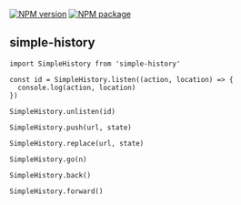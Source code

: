 [![NPM version](https://img.shields.io/npm/v/simple-history.svg)](https://www.npmjs.com/package/simple-history)
[![NPM package](https://img.shields.io/npm/dy/simple-history.svg)](https://www.npmjs.com/package/simple-history)

## simple-history

```
import SimpleHistory from 'simple-history'

const id = SimpleHistory.listen((action, location) => {
  console.log(action, location)
})

SimpleHistory.unlisten(id)

SimpleHistory.push(url, state)

SimpleHistory.replace(url, state)

SimpleHistory.go(n)

SimpleHistory.back()

SimpleHistory.forward()
```